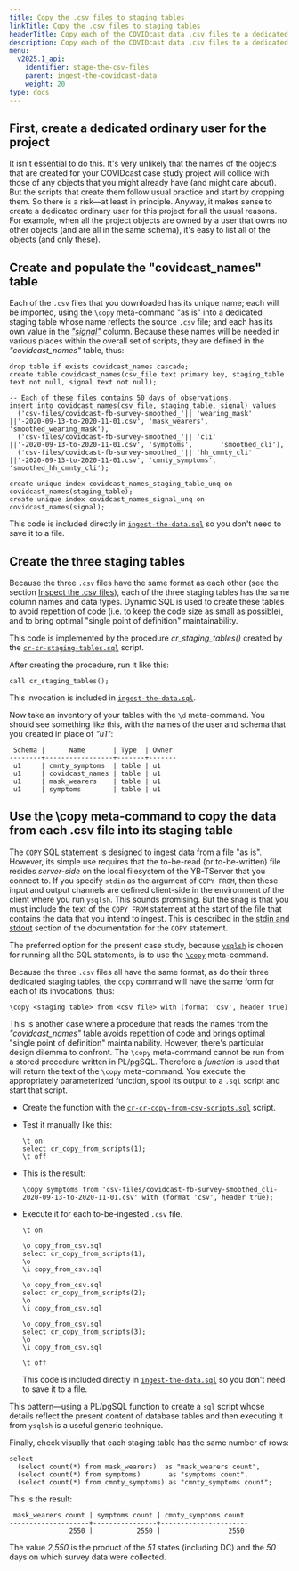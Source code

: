 ```yaml
---
title: Copy the .csv files to staging tables
linkTitle: Copy the .csv files to staging tables
headerTitle: Copy each of the COVIDcast data .csv files to a dedicated staging table
description: Copy each of the COVIDcast data .csv files to a dedicated staging table for analysis using YSQL functions for linear regression analysis
menu:
  v2025.1_api:
    identifier: stage-the-csv-files
    parent: ingest-the-covidcast-data
    weight: 20
type: docs
---
```


## First, create a dedicated ordinary user for the project

It isn't essential to do this. It's very unlikely that the names of the objects that are created for your COVIDcast case study project will collide with those of any objects that you might already have (and might care about). But the scripts that create them follow usual practice and start by dropping them. So there is a risk—at least in principle. Anyway, it makes sense to create a dedicated ordinary user for this project for all the usual reasons. For example, when all the project objects are owned by a user that owns no other objects (and are all in the same schema), it's easy to list all of the objects (and only these).

## Create and populate the "covidcast_names" table

Each of the `.csv` files that you downloaded has its unique name; each will be imported, using the `\copy` meta-command "as is" into a dedicated staging table whose name reflects the source `.csv` file; and each has its own value in the [_"signal"_](../inspect-the-csv-files/#signal) column. Because these names will be needed in various places within the overall set of scripts, they are defined in the _"covidcast_names"_ table, thus:

```plpgsql
drop table if exists covidcast_names cascade;
create table covidcast_names(csv_file text primary key, staging_table text not null, signal text not null);

-- Each of these files contains 50 days of observations.
insert into covidcast_names(csv_file, staging_table, signal) values
  ('csv-files/covidcast-fb-survey-smoothed_'|| 'wearing_mask' ||'-2020-09-13-to-2020-11-01.csv', 'mask_wearers',   'smoothed_wearing_mask'),
  ('csv-files/covidcast-fb-survey-smoothed_'|| 'cli'          ||'-2020-09-13-to-2020-11-01.csv', 'symptoms',       'smoothed_cli'),
  ('csv-files/covidcast-fb-survey-smoothed_'|| 'hh_cmnty_cli' ||'-2020-09-13-to-2020-11-01.csv', 'cmnty_symptoms', 'smoothed_hh_cmnty_cli');

create unique index covidcast_names_staging_table_unq on covidcast_names(staging_table);
create unique index covidcast_names_signal_unq on covidcast_names(signal);
```

This code is included directly in [`ingest-the-data.sql`](../ingest-scripts/ingest-the-data-sql) so you don't need to save it to a file.

## Create the three staging tables

Because the three `.csv` files have the same format as each other (see the section [Inspect the .csv files](../inspect-the-csv-files/)), each of the three staging tables has the same column names and data types. Dynamic SQL is used to create these tables to avoid repetition of code (i.e. to keep the code size as small as possible), and to bring optimal "single point of definition" maintainability.

This code is implemented by the procedure _cr_staging_tables()_ created by the [`cr-cr-staging-tables.sql`](../ingest-scripts/cr-cr-staging-tables-sql) script.

After creating the procedure, run it like this:

```plpgsql
call cr_staging_tables();
```

This invocation is included in [`ingest-the-data.sql`](../ingest-scripts/ingest-the-data-sql).

Now take an inventory of your tables with the `\d` meta-command. You should see something like this, with the names of the user and schema that you created in place of _"u1"_:

```
 Schema |      Name       | Type  | Owner
--------+-----------------+-------+-------
 u1     | cmnty_symptoms  | table | u1
 u1     | covidcast_names | table | u1
 u1     | mask_wearers    | table | u1
 u1     | symptoms        | table | u1
```

## Use the \copy meta-command to copy the data from each .csv file into its staging table

The [`COPY`](../../../../../the-sql-language/statements/cmd_copy) SQL statement is designed to ingest data from a file "as is". However, its simple use requires that the to-be-read (or to-be-written) file resides _server-side_ on the local filesystem of the YB-TServer that you connect to. If you specify `stdin` as the argument of `COPY FROM`, then these input and output channels are defined client-side in the environment of the client where you run `ysqlsh`. This sounds promising. But the snag is that you must include the text of the `COPY FROM` statement at the start of the file that contains the data that you intend to ingest. This is described in the [stdin and stdout](../../../../../the-sql-language/statements/cmd_copy/#stdin-and-stdout) section of the documentation for the `COPY` statement.

The preferred option for the present case study, because [`ysqlsh`](../../../../../../ysqlsh/) is chosen for running all the SQL statements, is to use the [`\copy`](../../../../../../ysqlsh-meta-commands/#copy-table-column-list-query-from-to-filename-program-command-stdin-stdout-pstdin-pstdout-with-option) meta-command.

Because the three `.csv` files all have the same format, as do their three dedicated staging tables, the `copy` command will have the same form for each of its invocations, thus:

```
\copy <staging table> from <csv file> with (format 'csv', header true)
```

This is another case where a procedure that reads the names from the _"covidcast_names"_ table avoids repetition of code and brings optimal "single point of definition" maintainability. However, there's particular design dilemma to confront. The `\copy` meta-command cannot be run from a stored procedure written in PL/pgSQL. Therefore a _function_ is used that will return the text of the `\copy` meta-command. You execute the appropriately parameterized function, spool its output to a `.sql` script and start that script.

- Create the function with the [`cr-cr-copy-from-csv-scripts.sql`](../ingest-scripts/cr-cr-copy-from-csv-scripts-sql) script.

- Test it manually like this:

   ```plpgsql
   \t on
   select cr_copy_from_scripts(1);
   \t off
   ```

- This is the result:

   ```
   \copy symptoms from 'csv-files/covidcast-fb-survey-smoothed_cli-2020-09-13-to-2020-11-01.csv' with (format 'csv', header true);
   ```

- Execute it for each to-be-ingested `.csv` file.

   ```plpgsql
   \t on

   \o copy_from_csv.sql
   select cr_copy_from_scripts(1);
   \o
   \i copy_from_csv.sql

   \o copy_from_csv.sql
   select cr_copy_from_scripts(2);
   \o
   \i copy_from_csv.sql

   \o copy_from_csv.sql
   select cr_copy_from_scripts(3);
   \o
   \i copy_from_csv.sql

   \t off
   ```

   This code is included directly in [`ingest-the-data.sql`](../ingest-scripts/ingest-the-data-sql) so you don't need to save it to a file.

This pattern—using a PL/pgSQL function to create a `sql` script whose details reflect the present content of database tables and then executing it from `ysqlsh` is a useful generic technique.

Finally, check visually that each staging table has the same number of rows:

```plpgsql
select
  (select count(*) from mask_wearers)  as "mask_wearers count",
  (select count(*) from symptoms)       as "symptoms count",
  (select count(*) from cmnty_symptoms) as "cmnty_symptoms count";
```

This is the result:

```
 mask_wearers count | symptoms count | cmnty_symptoms count
--------------------+----------------+----------------------
               2550 |           2550 |                 2550
```

The value _2,550_ is the product of the _51_ states (including DC) and the _50_ days on which survey data were collected.
